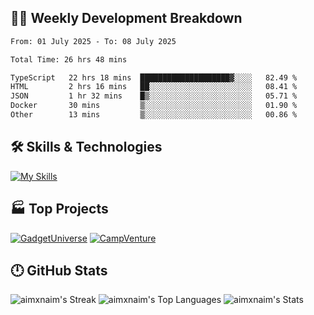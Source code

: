 

## 🧑‍💻 Weekly Development Breakdown

<!--START_SECTION:waka-->

```txt
From: 01 July 2025 - To: 08 July 2025

Total Time: 26 hrs 48 mins

TypeScript   22 hrs 18 mins  ████████████████████▓░░░░   82.49 %
HTML         2 hrs 16 mins   ██░░░░░░░░░░░░░░░░░░░░░░░   08.41 %
JSON         1 hr 32 mins    █▒░░░░░░░░░░░░░░░░░░░░░░░   05.71 %
Docker       30 mins         ▒░░░░░░░░░░░░░░░░░░░░░░░░   01.90 %
Other        13 mins         ▒░░░░░░░░░░░░░░░░░░░░░░░░   00.86 %
```

<!--END_SECTION:waka-->

## 🛠️ Skills & Technologies

[![My Skills](https://skillicons.dev/icons?i=angular,react,docker,mongodb,nodejs,express,github,bootstrap,prisma,postman,postgres&perline=8)](https://skillicons.dev)

## 🏭 Top Projects

[![GadgetUniverse](https://github-readme-stats.vercel.app/api/pin/?username=aimxnaim&repo=GadgetUniverse&theme=tokyonight&show_icons=true&hide_border=true)](https://github.com/aimxnaim/GadgetUniverse)
[![CampVenture](https://github-readme-stats.vercel.app/api/pin/?username=aimxnaim&repo=CampVenture&theme=tokyonight&show_icons=true&hide_border=true)](https://github.com/aimxnaim/CampVenture)

## 🕛 GitHub Stats

![aimxnaim's Streak](https://streak-stats.demolab.com?user=aimxnaim&theme=tokyonight&show_icons=true&hide_border=true)
![aimxnaim's Top Languages](https://github-readme-stats.vercel.app/api/top-langs/?username=aimxnaim&theme=tokyonight&show_icons=true&hide_border=true&layout=compact)
![aimxnaim's Stats](https://github-readme-stats.vercel.app/api?username=aimxnaim&theme=tokyonight&show_icons=true&hide_border=true&count_private=true)





